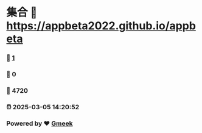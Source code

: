 # 集合 :link: https://appbeta2022.github.io/appbeta 
### :page_facing_up: [1](https://appbeta2022.github.io/appbeta/tag.html) 
### :speech_balloon: 0 
### :hibiscus: 4720 
### :alarm_clock: 2025-03-05 14:20:52 
### Powered by :heart: [Gmeek](https://github.com/Meekdai/Gmeek)
